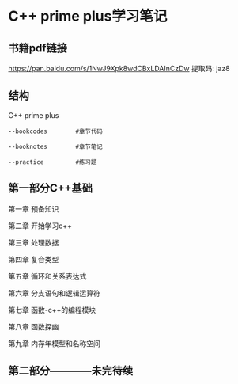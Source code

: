 # C++ prime plus学习笔记

## 书籍pdf链接
https://pan.baidu.com/s/1NwJ9Xpk8wdCBxLDAInCzDw 提取码: jaz8

## 结构
C++ prime plus
    
    --bookcodes        #章节代码
    
    --booknotes        #章节笔记
    
    --practice         #练习题

## 第一部分C++基础

第一章 预备知识

第二章 开始学习c++

第三章 处理数据

第四章 复合类型

第五章 循环和关系表达式

第六章 分支语句和逻辑运算符

第七章 函数-c++的编程模块

第八章 函数探幽

第九章 内存年模型和名称空间

## 第二部分————未完待续
